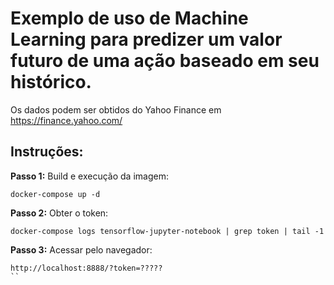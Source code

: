   # Exemplo de uso de Machine Learning para predizer um valor futuro de uma ação baseado em seu histórico. 

Os dados podem ser obtidos do Yahoo Finance em https://finance.yahoo.com/ 

## Instruções:

**Passo 1:** Build e execução da imagem:

```
docker-compose up -d
```

**Passo 2:** Obter o token:

```
docker-compose logs tensorflow-jupyter-notebook | grep token | tail -1
```

**Passo 3:** Acessar pelo navegador:

```
http://localhost:8888/?token=?????
``

